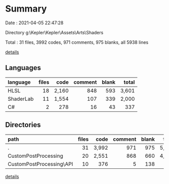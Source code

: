 # Summary

Date : 2021-04-05 22:47:28

Directory g:\Kepler\Kepler\Assets\Arts\Shaders

Total : 31 files,  3992 codes, 971 comments, 975 blanks, all 5938 lines

[details](details.md)

## Languages
| language | files | code | comment | blank | total |
| :--- | ---: | ---: | ---: | ---: | ---: |
| HLSL | 18 | 2,160 | 848 | 593 | 3,601 |
| ShaderLab | 11 | 1,554 | 107 | 339 | 2,000 |
| C# | 2 | 278 | 16 | 43 | 337 |

## Directories
| path | files | code | comment | blank | total |
| :--- | ---: | ---: | ---: | ---: | ---: |
| . | 31 | 3,992 | 971 | 975 | 5,938 |
| CustomPostProcessing | 20 | 2,551 | 868 | 660 | 4,079 |
| CustomPostProcessing\API | 10 | 376 | 5 | 138 | 519 |

[details](details.md)